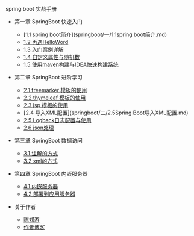 spring boot 实战手册
* 第一章 SpringBoot 快速入门
    * [1.1 spring boot简介](springboot/一/1.1spring boot简介.md)
    * [1.2 再遇HelloWord](springboot/一/1.2再遇HelloWord.md)
    * [1.3 入门案例详解](springboot/一/1.3入门案例详解.md)
    * [1.4 自定义属性与随机数](springboot/一/1.4自定义属性与随机数.md)
    * [1.5 使用maven构建与IDEA快速构建系统](springboot/一/1.6使用maven构建与IDEA快速构建系统.md)


* 第二章 SpringBoot 进阶学习
    * [2.1 freemarker 模板的使用](springboot/二/2.1freemarker模板的使用.md)
    * [2.2 thymeleaf 模板的使用](springboot/二/2.2thymeleaf模板的使用.md)
    * [2.3 jsp 模板的使用](springboot/二/2.3jsp模板的使用.md)
    * [2.4 导入XML配置](springboot/二/2.5Spring Boot导入XML配置.md)
    * [2.5 Logback日志配置与使用](springboot/二/2.6Logback日志配置.md)
    * [2.6 json处理]()
    
    
* 第三章 SpringBoot 数据访问
   * [3.1 注解的方式](springboot/三/2.1注解的方式.md)
   * [3.2 xml的方式](springboot/三/2.2xml的方式.md)
    
    
* 第四章 SpringBoot 内嵌服务器
   * [4.1 内嵌服务器](springboot/四/4.1内嵌服务器.md)
   * [4.2 部署到应用服务器](springboot/四/4.2部署到应用服务器.md)
    
    
    
* 关于作者  
   * [陈郑游](springboot/my/my.md)   
   * [作者博客](http://blog.csdn.net/javawebrookie)